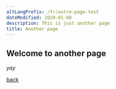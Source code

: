 ```yaml
---
altLangPrefix: /fr/autre-page-test
dateModified: 2020-01-08
description: This is just another page
title: Another page
---
```


## Welcome to another page

_yay_

[back](./test-page.html)
